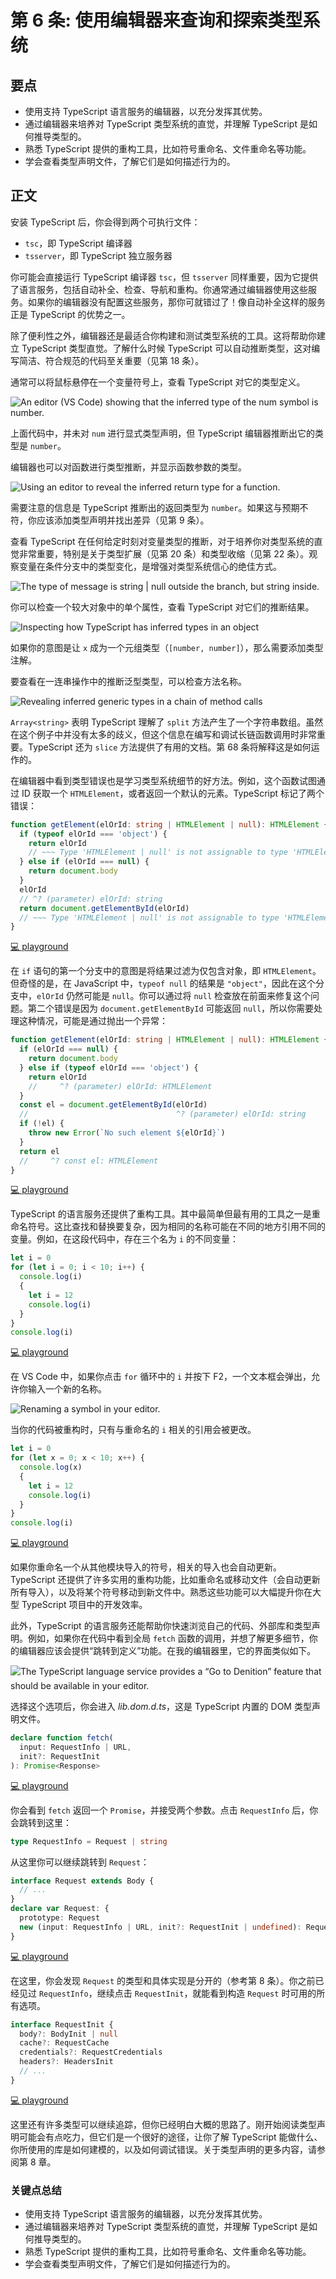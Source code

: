 # 第 6 条: 使用编辑器来查询和探索类型系统

## 要点

- 使用支持 TypeScript 语言服务的编辑器，以充分发挥其优势。
- 通过编辑器来培养对 TypeScript 类型系统的直觉，并理解 TypeScript 是如何推导类型的。
- 熟悉 TypeScript 提供的重构工具，比如符号重命名、文件重命名等功能。
- 学会查看类型声明文件，了解它们是如何描述行为的。

## 正文

安装 TypeScript 后，你会得到两个可执行文件：

- `tsc`，即 TypeScript 编译器
- `tsserver`，即 TypeScript 独立服务器

你可能会直接运行 TypeScript 编译器 `tsc`，但 `tsserver` 同样重要，因为它提供了语言服务，包括自动补全、检查、导航和重构。你通常通过编辑器使用这些服务。如果你的编辑器没有配置这些服务，那你可就错过了！像自动补全这样的服务正是 TypeScript 的优势之一。

除了便利性之外，编辑器还是最适合你构建和测试类型系统的工具。这将帮助你建立 TypeScript 类型直觉。了解什么时候 TypeScript 可以自动推断类型，这对编写简洁、符合规范的代码至关重要（见第 18 条）。

通常可以将鼠标悬停在一个变量符号上，查看 TypeScript 对它的类型定义。

![An editor (VS Code) showing that the inferred type of the num symbol is
number.](https://cdn.jsdelivr.net/gh/rayadaschn/blogImage@master/img/202503262124257.png)

上面代码中，并未对 `num` 进行显式类型声明，但 TypeScript 编辑器推断出它的类型是 `number`。

编辑器也可以对函数进行类型推断，并显示函数参数的类型。

![Using an editor to reveal the inferred return type for a function.](https://cdn.jsdelivr.net/gh/rayadaschn/blogImage@master/img/202503262126688.png)

需要注意的信息是 TypeScript 推断出的返回类型为 `number`。如果这与预期不符，你应该添加类型声明并找出差异（见第 9 条）。

查看 TypeScript 在任何给定时刻对变量类型的推断，对于培养你对类型系统的直觉非常重要，特别是关于类型扩展（见第 20 条）和类型收缩（见第 22 条）。观察变量在条件分支中的类型变化，是增强对类型系统信心的绝佳方式。

![The type of message is string | null outside the branch, but string
inside.](https://cdn.jsdelivr.net/gh/rayadaschn/blogImage@master/img/202503262128842.png)

你可以检查一个较大对象中的单个属性，查看 TypeScript 对它们的推断结果。

![Inspecting how TypeScript has inferred types in an object](https://cdn.jsdelivr.net/gh/rayadaschn/blogImage@master/img/202503262129782.png)

如果你的意图是让 `x` 成为一个元组类型（`[number, number]`），那么需要添加类型注解。

要查看在一连串操作中的推断泛型类型，可以检查方法名称。

![Revealing inferred generic types in a chain of method calls](https://cdn.jsdelivr.net/gh/rayadaschn/blogImage@master/img/202503262130802.png)

`Array<string>` 表明 TypeScript 理解了 `split` 方法产生了一个字符串数组。虽然在这个例子中并没有太多的歧义，但这个信息在编写和调试长链函数调用时非常重要。TypeScript 还为 `slice` 方法提供了有用的文档。第 68 条将解释这是如何运作的。

在编辑器中看到类型错误也是学习类型系统细节的好方法。例如，这个函数试图通过 ID 获取一个 `HTMLElement`，或者返回一个默认的元素。TypeScript 标记了两个错误：

```ts
function getElement(elOrId: string | HTMLElement | null): HTMLElement {
  if (typeof elOrId === 'object') {
    return elOrId
    // ~~~ Type 'HTMLElement | null' is not assignable to type 'HTMLElement'
  } else if (elOrId === null) {
    return document.body
  }
  elOrId
  // ^? (parameter) elOrId: string
  return document.getElementById(elOrId)
  // ~~~ Type 'HTMLElement | null' is not assignable to type 'HTMLElement'
}
```

[💻 playground](https://www.typescriptlang.org/play/?ts=5.4.5#code/GYVwdgxgLglg9mABAcwKZQKIBtUFtVhQAUqWA8gE4CSAJgFyIDOUFMYyiAPogBIAqAWQAy2PAShdEYEFiwBKBv2Gj8hRAG8AUIkQxgiIlACeAB1Rx9pSrUQBee4gDkcAEYArVNEdyN2nYgp0EAokK2oaAG4-HQB6GMQAPyTEPlNUJyURHFUJbmlZR11GKTgJAENGRhhkMDKXHEQoOEa0jMEssUJHPwBfRFJGdL0DMJt7WykZeV9-AKCQxBo4CBAcgDoXOBojKJ0ev1GaPzjEAD0AfgMTMooy-ChUCh9DhmZWdj9AqGCkJZX1tCYbLiABCRloJHI4Tku0QJySCRSrUcmRU4kk+SwhRgxTApUQFSqNTqDSaLTMbWUwK6mn2QA)

在 `if` 语句的第一个分支中的意图是将结果过滤为仅包含对象，即 `HTMLElement`。但奇怪的是，在 JavaScript 中，`typeof null` 的结果是 `"object"`，因此在这个分支中，`elOrId` 仍然可能是 `null`。你可以通过将 `null` 检查放在前面来修复这个问题。第二个错误是因为 `document.getElementById` 可能返回 `null`，所以你需要处理这种情况，可能是通过抛出一个异常：

```ts
function getElement(elOrId: string | HTMLElement | null): HTMLElement {
  if (elOrId === null) {
    return document.body
  } else if (typeof elOrId === 'object') {
    return elOrId
    //     ^? (parameter) elOrId: HTMLElement
  }
  const el = document.getElementById(elOrId)
  //                                 ^? (parameter) elOrId: string
  if (!el) {
    throw new Error(`No such element ${elOrId}`)
  }
  return el
  //     ^? const el: HTMLElement
}
```

[💻 playground](https://www.typescriptlang.org/play/?ts=5.4.5#code/GYVwdgxgLglg9mABAcwKZQKIBtUFtVhQAUqWA8gE4CSAJgFyIDOUFMYyAPgBIAqAsgBlseAlA5gQWLAEoGvQcPyFEAbwBQiRDGCIS5ajUQBeE4glTpqjZsQV0ICkhpwIIJVAB0AIzg0AngDc1gC+iKSMqFo6RFB+AA6ocDqklLTGpgDkcF4AVqjQGZbqNrb2jmH6tEElAPQ1JYgAegD8unEAhhTt+FCoFJYpBnL8QjjuIdYQCMwVxojOru4eaJhjogBCfrR6qTTS1Yh1DccnpyctbZ3d6H0DlfRMLGzI1tq6AISkRdaaUAAWFDgAHczKgQRgKICKEQAAYAOTgTBAED+FREygAJCpBrRgjD9hNNHYoA4kKQDkcShcpmAZqRhgo1oQ1ME1EA)

TypeScript 的语言服务还提供了重构工具。其中最简单但最有用的工具之一是重命名符号。这比查找和替换要复杂，因为相同的名称可能在不同的地方引用不同的变量。例如，在这段代码中，存在三个名为 `i` 的不同变量：

```ts
let i = 0
for (let i = 0; i < 10; i++) {
  console.log(i)
  {
    let i = 12
    console.log(i)
  }
}
console.log(i)
```

[💻 playground](https://www.typescriptlang.org/play/?ts=5.4.5#code/DYUwLgBAlhC8EAYDcAoAZgewE4QBSkhnmWggB4IBGEqAaloEoIBvFCCAYwwDsBnDUADpgGAOa4oDVO1bt2BUvEoAmaXK58BIYWIlS2EAL4pjG-kJHjJqIA)

在 VS Code 中，如果你点击 `for` 循环中的 `i` 并按下 F2，一个文本框会弹出，允许你输入一个新的名称。

![Renaming a symbol in your editor.](https://cdn.jsdelivr.net/gh/rayadaschn/blogImage@master/img/202503262150699.png)

当你的代码被重构时，只有与重命名的 `i` 相关的引用会被更改。

```ts
let i = 0
for (let x = 0; x < 10; x++) {
  console.log(x)
  {
    let i = 12
    console.log(i)
  }
}
console.log(i)
```

[💻 playground](https://www.typescriptlang.org/play/?ts=5.4.5#code/DYUwLgBAlhC8EAYDcAoAZgewE4QBSkgA85EkJiAeCARmXIGp6BKCAbxQggGMMA7AZwygAdMAwBzXISapO7TpwLQS1AEyyFPAUJCiJuKDI4QAvijNbBIsZMOogA)

如果你重命名一个从其他模块导入的符号，相关的导入也会自动更新。TypeScript 还提供了许多实用的重构功能，比如重命名或移动文件（会自动更新所有导入），以及将某个符号移动到新文件中。熟悉这些功能可以大幅提升你在大型 TypeScript 项目中的开发效率。

此外，TypeScript 的语言服务还能帮助你快速浏览自己的代码、外部库和类型声明。例如，如果你在代码中看到全局 `fetch` 函数的调用，并想了解更多细节，你的编辑器应该会提供“跳转到定义”功能。在我的编辑器里，它的界面类似如下。

![The TypeScript language service provides a “Go to Denition” feature that should be available in your editor.](https://cdn.jsdelivr.net/gh/rayadaschn/blogImage@master/img/202503262153154.png)

选择这个选项后，你会进入 _lib.dom.d.ts_，这是 TypeScript 内置的 DOM 类型声明文件。

```ts
declare function fetch(
  input: RequestInfo | URL,
  init?: RequestInit
): Promise<Response>
```

[💻 playground](https://www.typescriptlang.org/play/?ts=5.4.5#code/CYUwxgNghgTiAEAzArgOzAFwJYHtVJAzAAsAKAKHni1QAdkMAueAJRAEdkQBnDASVSIc8AD7wAqiwAyAGmqosGAPzM2nHvwUZyASmYAFGDgC2WbiAA8bbrTzmAfAG5yQA)

你会看到 `fetch` 返回一个 `Promise`，并接受两个参数。点击 `RequestInfo` 后，你会跳转到这里：

```ts
type RequestInfo = Request | string
```

从这里你可以继续跳转到 `Request`：

```ts
interface Request extends Body {
  // ...
}
declare var Request: {
  prototype: Request
  new (input: RequestInfo | URL, init?: RequestInit | undefined): Request
}
```

[💻 playground](https://www.typescriptlang.org/play/?ts=5.4.5#code/JYOwLgpgTgZghgYwgAgEoQI4FcIGczIQAekIAJrsgEID2ZAnsgN4BQyyA9B8gHR8sBfFmQgIANnCgoAbpLSYc+AFzM2yAA5QaYbfXUQV6bHjABuNSAgB3ABSh1WMIYUmAkiBg1kAH2QBVVAAZABpkUGAwAH5nY3x3CJ9kLHIIGFAIMgBKGMUzQXMgA)

在这里，你会发现 `Request` 的类型和具体实现是分开的（参考第 8 条）。你之前已经见过 `RequestInfo`，继续点击 `RequestInit`，就能看到构造 `Request` 时可用的所有选项。

```ts
interface RequestInit {
  body?: BodyInit | null
  cache?: RequestCache
  credentials?: RequestCredentials
  headers?: HeadersInit
  // ...
}
```

[💻 playground](https://www.typescriptlang.org/play/?ts=5.4.5#code/JYOwLgpgTgZghgYwgAgEoQI4FcIGcwCSIwYyA3gFDLIBGA9gCYCeA-AFzIBCjTRJyAH2QgsAG1EBuKsgSIAFhHZpMOfAGF5EKdQRQIDCOGBxRuJemx4wavQaMnc25ArgGoZjgAkIr6Lj5gTgD0QcgAdBEUAL4UQA)

这里还有许多类型可以继续追踪，但你已经明白大概的思路了。刚开始阅读类型声明可能会有点吃力，但它们是一个很好的途径，让你了解 TypeScript 能做什么、你所使用的库是如何建模的，以及如何调试错误。关于类型声明的更多内容，请参阅第 8 章。

### 关键点总结

- 使用支持 TypeScript 语言服务的编辑器，以充分发挥其优势。
- 通过编辑器来培养对 TypeScript 类型系统的直觉，并理解 TypeScript 是如何推导类型的。
- 熟悉 TypeScript 提供的重构工具，比如符号重命名、文件重命名等功能。
- 学会查看类型声明文件，了解它们是如何描述行为的。
